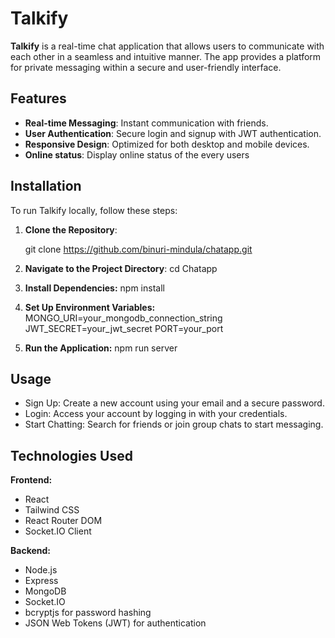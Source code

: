 # Talkify

**Talkify** is a real-time chat application that allows users to communicate with each other in a seamless and intuitive manner. The app provides a platform for private messaging within a secure and user-friendly interface.

## Features

- **Real-time Messaging**: Instant communication with friends.
- **User Authentication**: Secure login and signup with JWT authentication.
- **Responsive Design**: Optimized for both desktop and mobile devices.
- **Online status**: Display online status of the every users

## Installation

To run Talkify locally, follow these steps:

1. **Clone the Repository**:

   git clone https://github.com/binuri-mindula/chatapp.git

2. **Navigate to the Project Directory**:
   cd Chatapp
3. **Install Dependencies:**
   npm install
4. **Set Up Environment Variables:**
   MONGO_URI=your_mongodb_connection_string
   JWT_SECRET=your_jwt_secret
   PORT=your_port
5. **Run the Application:**
   npm run server

## Usage
- Sign Up: Create a new account using your email and a secure password.
- Login: Access your account by logging in with your credentials.
- Start Chatting: Search for friends or join group chats to start messaging.

## Technologies Used

**Frontend:**

- React
- Tailwind CSS
- React Router DOM
- Socket.IO Client

**Backend:**

- Node.js
- Express
- MongoDB
- Socket.IO
- bcryptjs for password hashing
- JSON Web Tokens (JWT) for authentication





